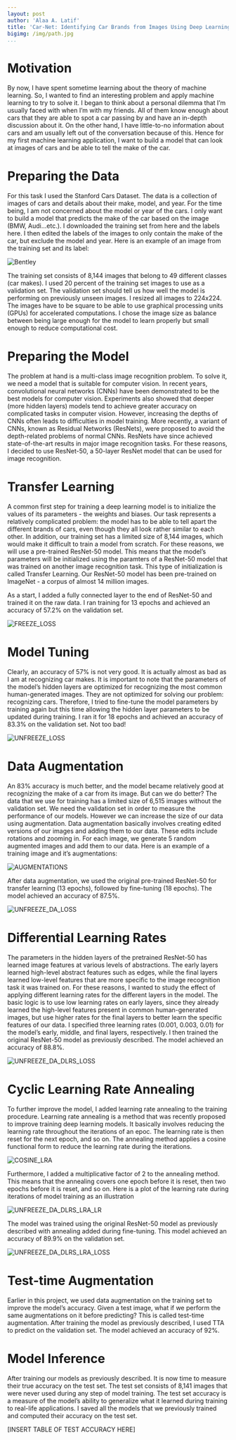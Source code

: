 ```yaml
---
layout: post
author: 'Alaa A. Latif'
title: 'Car-Net: Identifying Car Brands from Images Using Deep Learning'
bigimg: /img/path.jpg
...
```



Motivation
==========

By now, I have spent sometime learning about the theory of machine
learning. So, I wanted to find an interesting problem and apply machine
learning to try to solve it. I began to think about a personal dilemma
that I’m usually faced with when I’m with my friends. All of them know
enough about cars that they are able to spot a car passing by and have
an in-depth discussion about it. On the other hand, I have little-to-no
information about cars and am usually left out of the conversation
because of this. Hence for my first machine learning application, I want
to build a model that can look at images of cars and be able to tell the
make of the car.

Preparing the Data
==================

For this task I used the Stanford Cars Dataset. The data is a collection
of images of cars and details about their make, model, and year. For the
time being, I am not concerned about the model or year of the cars. I
only want to build a model that predicts the make of the car based on
the image (BMW, Audi...etc.). I downloaded the training set from here
and the labels here. I then edited the labels of the images to only
contain the make of the car, but exclude the model and year. Here is an
example of an image from the training set and its label:

   ![Bentley](/carnet_images/Ferrari_36.png)

The training set consists of 8,144 images that belong to 49 different
classes (car makes). I used 20 percent of the training set images to use
as a validation set. The validation set should tell us how well the
model is performing on previously unseen images. I resized all images to
224x224. The images have to be square to be able to use graphical
processing units (GPUs) for accelerated computations. I chose the image
size as balance between being large enough for the model to learn
properly but small enough to reduce computational cost.

Preparing the Model
===================

The problem at hand is a multi-class image recognition problem. To solve
it, we need a model that is suitable for computer vision. In recent
years, convolutional neural networks (CNNs) have been demonstrated to be
the best models for computer vision. Experiments also showed that deeper
(more hidden layers) models tend to achieve greater accuracy on
complicated tasks in computer vision. However, increasing the depths of
CNNs often leads to difficulties in model training. More recently, a
variant of CNNs, known as Residual Networks (ResNets), were proposed to
avoid the depth-related problems of normal CNNs. ResNets have since
achieved state-of-the-art results in major image recognition tasks. For
these reasons, I decided to use ResNet-50, a 50-layer ResNet model that
can be used for image recognition.

Transfer Learning
=================

A common first step for training a deep learning model is to initialize
the values of its parameters - the weights and biases. Our task
represents a relatively complicated problem: the model has to be able to
tell apart the different brands of cars, even though they all look
rather similar to each other. In addition, our training set has a
limited size of 8,144 images, which would make it difficult to train a
model from scratch. For these reasons, we will use a pre-trained
ResNet-50 model. This means that the model’s parameters will be
initialized using the paramters of a ResNet-50 model that was trained on
another image recognition task. This type of initialization is called
Transfer Learning. Our ResNet-50 model has been pre-trained on ImageNet
\- a corpus of almost 14 million images.

As a start, I added a fully connected layer to the end of ResNet-50 and
trained it on the raw data. I ran training for 13 epochs and achieved an
accuracy of 57.2% on the validation set.

![FREEZE_LOSS](/carnet_images/224_freeze_LossvsIters.png)

Model Tuning
============

Clearly, an accuracy of 57% is not very good. It is actually almost as
bad as I am at recognizing car makes. It is important to note that the
parameters of the model’s hidden layers are optimized for recognizing
the most common human-generated images. They are not optimized for
solving our problem: recognizing cars. Therefore, I tried to fine-tune
the model parameters by training again but this time allowing the hidden
layer parameters to be updated during training. I ran it for 18 epochs
and achieved an accuracy of 83.3% on the validation set. Not too bad!

![UNFREEZE_LOSS](/carnet_images/224_unfreeze_LossvsIters.png)

Data Augmentation
=================

An 83% accuracy is much better, and the model became relatively good at
recognizing the make of a car from its image. But can we do better? The
data that we use for training has a limited size of 6,515 images without
the validation set. We need the validation set in order to measure the
performance of our models. However we can increase the size of our data
using augmentation. Data augmentation basically involves creating edited
versions of our images and adding them to our data. These edits include
rotations and zooming in. For each image, we generate 5 random augmented
images and add them to our data. Here is an example of a training image
and it’s augmentations:

![AUGMENTATIONS](/carnet_images/img_augs.png)

After data augmentation, we used the original pre-trained ResNet-50 for
transfer learning (13 epochs), followed by fine-tuning (18 epochs). The
model achieved an accuracy of 87.5%.

![UNFREEZE_DA_LOSS](/carnet_images/224_unfreeze_da_LossvsIters.png)

Differential Learning Rates
===========================

The parameters in the hidden layers of the pretrained ResNet-50 has
learned image features at various levels of abstractions. The early
layers learned high-level abstract features such as edges, while the
final layers learned low-level features that are more specific to the
image recognition task it was trained on. For these reasons, I wanted to
study the effect of applying different learning rates for the different
layers in the model. The basic logic is to use low learning rates on
early layers, since they already learned the high-level features present
in common human-generated images, but use higher rates for the final
layers to better learn the specific features of our data. I specified
three learning rates (0.001, 0.003, 0.01) for the model’s early, middle,
and final layers, respectively. I then trained the original ResNet-50
model as previously described. The model achieved an accuracy of 88.8%.

![UNFREEZE_DA_DLRS_LOSS](/carnet_images/224_unfreeze_da_dlrs_LossvsIters.png)

Cyclic Learning Rate Annealing
==============================

To further improve the model, I added learning rate annealing to the
training procedure. Learning rate annealing is a method that was
recently proposed to improve training deep learning models. It basically
involves reducing the learning rate throughout the iterations of an
epoc. The learning rate is then reset for the next epoch, and so on. The
annealing method applies a cosine functional form to reduce the learning
rate during the iterations.

![COSINE_LRA](/carnet_images/cosine_lra.png)

Furthermore, I added a multiplicative factor of 2 to the annealing
method. This means that the annealing covers one epoch before it is
reset, then two epochs before it is reset, and so on. Here is a plot of
the learning rate during iterations of model training as an illustration

![UNFREEZE_DA_DLRS_LRA_LR](/carnet_images/224_resnet50_unfreeze_da_dlrs_lra_mult_LRvsIters.png)

The model was trained using the original ResNet-50 model as previously
described with annealing added during fine-tuning. This model achieved
an accuracy of 89.9% on the validation set.

![UNFREEZE_DA_DLRS_LRA_LOSS](/carnet_images/224_resnet50_unfreeze_da_dlrs_lra_mult_LOSS.png)

Test-time Augmentation
======================

Earlier in this project, we used data augmentation on the training set
to improve the model’s accuracy. Given a test image, what if we perform
the same augmentations on it before predicting? This is called test-time
augmentation. After training the model as previously described, I used
TTA to predict on the validation set. The model achieved an accuracy of
92%.

Model Inference
===============

After training our models as previously described. It is now time to
measure their true accuracy on the test set. The test set consists of
8,141 images that were never used during any step of model training. The
test set accuracy is a measure of the model’s ability to generalize what
it learned during training to real-life applications. I saved all the
models that we previously trained and computed their accuracy on the
test set.

\[INSERT TABLE OF TEST ACCURACY HERE\]

